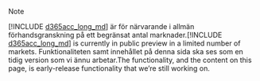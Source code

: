 > [!NOTE]
> <span data-ttu-id="854ff-101">[!INCLUDE [d365acc_long_md](d365acc_long_md.md)] är för närvarande i allmän förhandsgranskning på ett begränsat antal marknader.</span><span class="sxs-lookup"><span data-stu-id="854ff-101">[!INCLUDE [d365acc_long_md](d365acc_long_md.md)] is currently in public preview in a limited number of markets.</span></span> <span data-ttu-id="854ff-102">Funktionaliteten samt innehållet på denna sida ska ses som en tidig version som vi ännu arbetar.</span><span class="sxs-lookup"><span data-stu-id="854ff-102">The functionality, and the content on this page, is early-release functionality that we’re still working on.</span></span>
